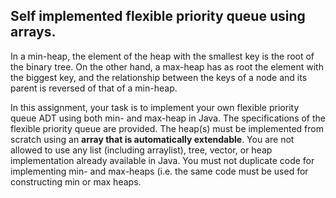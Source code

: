 ## Self implemented flexible priority queue using arrays.

In a min-heap, the element of the heap with the smallest key is the root of the binary tree. On the other hand, a max-heap has as root the element with the biggest key, and the relationship between the keys of a node and its parent is reversed of that of a min-heap.

In this assignment, your task is to implement your own flexible priority queue ADT using both min- and max-heap in Java. The specifications of the flexible priority queue are provided. The heap(s) must be implemented from scratch using an <b>array that is automatically extendable</b>. You are not allowed to use any list (including arraylist), tree, vector, or heap implementation already available in Java. You must not duplicate code for implementing min- and max-heaps (i.e. the same code must be used for constructing min or max heaps.
